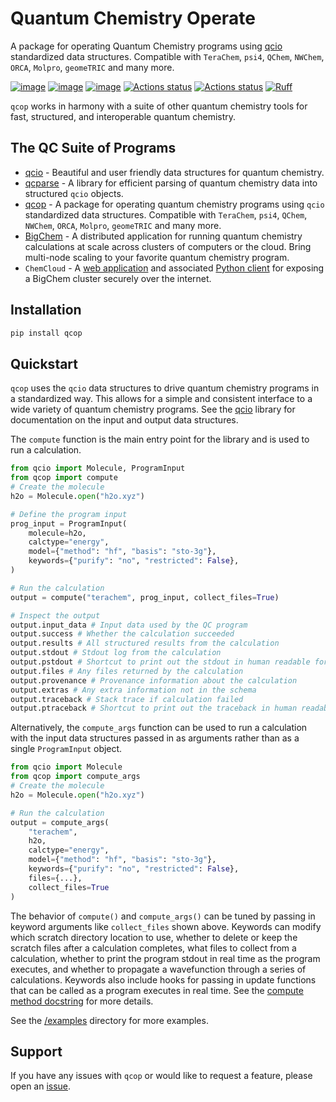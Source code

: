 # Quantum Chemistry Operate

A package for operating Quantum Chemistry programs using [qcio](https://github.com/coltonbh/qcio) standardized data structures. Compatible with `TeraChem`, `psi4`, `QChem`, `NWChem`, `ORCA`, `Molpro`, `geomeTRIC` and many more.

[![image](https://img.shields.io/pypi/v/qcop.svg)](https://pypi.python.org/pypi/qcop)
[![image](https://img.shields.io/pypi/l/qcop.svg)](https://pypi.python.org/pypi/qcop)
[![image](https://img.shields.io/pypi/pyversions/qcop.svg)](https://pypi.python.org/pypi/qcop)
[![Actions status](https://github.com/coltonbh/qcop/workflows/Tests/badge.svg)](https://github.com/coltonbh/qcop/actions)
[![Actions status](https://github.com/coltonbh/qcop/workflows/Basic%20Code%20Quality/badge.svg)](https://github.com/coltonbh/qcop/actions)
[![Ruff](https://img.shields.io/endpoint?url=https://raw.githubusercontent.com/charliermarsh/ruff/main/assets/badge/v1.json)](https://github.com/charliermarsh/ruff)

`qcop` works in harmony with a suite of other quantum chemistry tools for fast, structured, and interoperable quantum chemistry.

## The QC Suite of Programs

- [qcio](https://github.com/coltonbh/qcio) - Beautiful and user friendly data structures for quantum chemistry.
- [qcparse](https://github.com/coltonbh/qcparse) - A library for efficient parsing of quantum chemistry data into structured `qcio` objects.
- [qcop](https://github.com/coltonbh/qcop) - A package for operating quantum chemistry programs using `qcio` standardized data structures. Compatible with `TeraChem`, `psi4`, `QChem`, `NWChem`, `ORCA`, `Molpro`, `geomeTRIC` and many more.
- [BigChem](https://github.com/mtzgroup/bigchem) - A distributed application for running quantum chemistry calculations at scale across clusters of computers or the cloud. Bring multi-node scaling to your favorite quantum chemistry program.
- `ChemCloud` - A [web application](https://github.com/mtzgroup/chemcloud-server) and associated [Python client](https://github.com/mtzgroup/chemcloud-client) for exposing a BigChem cluster securely over the internet.

## Installation

```sh
pip install qcop
```

## Quickstart

`qcop` uses the `qcio` data structures to drive quantum chemistry programs in a standardized way. This allows for a simple and consistent interface to a wide variety of quantum chemistry programs. See the [qcio](https://github.com/coltonbh/qcio) library for documentation on the input and output data structures.

The `compute` function is the main entry point for the library and is used to run a calculation.

```python
from qcio import Molecule, ProgramInput
from qcop import compute
# Create the molecule
h2o = Molecule.open("h2o.xyz")

# Define the program input
prog_input = ProgramInput(
    molecule=h2o,
    calctype="energy",
    model={"method": "hf", "basis": "sto-3g"},
    keywords={"purify": "no", "restricted": False},
)

# Run the calculation
output = compute("terachem", prog_input, collect_files=True)

# Inspect the output
output.input_data # Input data used by the QC program
output.success # Whether the calculation succeeded
output.results # All structured results from the calculation
output.stdout # Stdout log from the calculation
output.pstdout # Shortcut to print out the stdout in human readable format
output.files # Any files returned by the calculation
output.provenance # Provenance information about the calculation
output.extras # Any extra information not in the schema
output.traceback # Stack trace if calculation failed
output.ptraceback # Shortcut to print out the traceback in human readable format
```

Alternatively, the `compute_args` function can be used to run a calculation with the input data structures passed in as arguments rather than as a single `ProgramInput` object.

```python
from qcio import Molecule
from qcop import compute_args
# Create the molecule
h2o = Molecule.open("h2o.xyz")

# Run the calculation
output = compute_args(
    "terachem",
    h2o,
    calctype="energy",
    model={"method": "hf", "basis": "sto-3g"},
    keywords={"purify": "no", "restricted": False},
    files={...},
    collect_files=True
)
```

The behavior of `compute()` and `compute_args()` can be tuned by passing in keyword arguments like `collect_files` shown above. Keywords can modify which scratch directory location to use, whether to delete or keep the scratch files after a calculation completes, what files to collect from a calculation, whether to print the program stdout in real time as the program executes, and whether to propagate a wavefunction through a series of calculations. Keywords also include hooks for passing in update functions that can be called as a program executes in real time. See the [compute method docstring](https://github.com/coltonbh/qcop/blob/83868df51d241ffae3497981dfc3c72235319c6e/qcop/adapters/base.py#L57-L123) for more details.

See the [/examples](https://github.com/coltonbh/qcop/tree/master/examples) directory for more examples.

## Support

If you have any issues with `qcop` or would like to request a feature, please open an [issue](https://github.com/coltonbh/qcop/issues).
